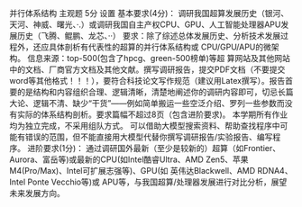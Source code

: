 并行体系结构 主观题
5分
设置 基本要求(4分)：
调研我国超算发展历史（银河、天河、神威、曙光、·.）或调研我国自主产权CPU、GPU、人工智能处理器APU发展历史（飞腾、鲲鹏、龙芯、··）
要求：除了综述总体发展历史、分析技术发展过程外，还应具体剖析有代表性的超算的并行体系结构或
CPU/GPU/APU的微架构。
信息来源：top-500(包含了hpcg、green-500榜单)等超 算网站及其他网站中的文档、厂商官方文档及其他文献。撰写调研报告，提交PDF文档（不要提交word等其他格式！！！），要符合科技论文写作规范（建议用Latex撰写）。报告首要的是结构和内容组织合理、逻辑清晰，清楚地阐述你的调研内容即可，切忌长篇大论、逻辑不清、缺少“干货”——例如简单搬运一些空泛介绍、罗列一些参数而没有实际的体系结构剖析。要求篇幅不超过8页（包含进阶要求)。
本学期所有作业均为独立完成，不采用组队方式。
可以借助大模型搜索资料、帮助查找程序中可能有错误的范围，但不能直接用大模型代替你撰写调研报告/实验报告、编写程序。
进阶要求(1分)：
通过调研国外最新（至少是较新的）超算（如Frontier、Aurora、富岳等)或最新的CPU(如Intel酷睿Ultra、AMD Zen5、苹果M4(Pro/Max)、Intel可扩展志强等)、GPU(如 英伟达Blackwell、AMD RDNA4、Intel Ponte Vecchio等)或 APU等，与我国超算/处理器发展进行对比分析，展望未来发展方向。
